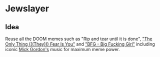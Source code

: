 # Jewslayer

## Idea

Reuse all the DOOM memes such as "Rip and tear until it is done", ["The Only Thing (((They))) Fear Is You"](https://www.youtube.com/watch?v=kpnW68Q8ltc) and ["BFG - Big Fucking Girl"](https://www.youtube.com/watch?v=QHRuTYtSbJQ) including iconic [Mick Gordon's](https://en.wikipedia.org/wiki/Mick_Gordon_(composer)) music for maximum meme power.
